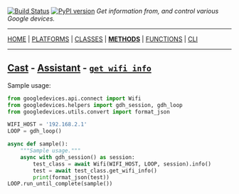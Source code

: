 [![Build Status][travis_status]][travis] [![PyPI version][pypi_badge]][pypi] _Get information from, and control various Google devices._

***

[HOME][home] | [PLATFORMS][platforms] | [CLASSES][classes] | [**METHODS**][methods] | [FUNCTIONS][functions] | [CLI][cli]

***

## [Cast](https://ludeeus.github.io/googledevices/platforms#wifi) - [Assistant](https://ludeeus.github.io/googledevices/classes/wifi/info) - [`get_wifi_info`](https://ludeeus.github.io/googledevices/methods/wifi/info/get_wifi_info)

Sample usage:

```python
from googledevices.api.connect import Wifi
from googledevices.helpers import gdh_session, gdh_loop
from googledevices.utils.convert import format_json

WIFI_HOST = '192.168.2.1'
LOOP = gdh_loop()

async def sample():
    """Sample usage."""
    async with gdh_session() as session:
        test_class = await Wifi(WIFI_HOST, LOOP, session).info()
        test = await test_class.get_wifi_info()
        print(format_json(test))
LOOP.run_until_complete(sample())
```

<!-- menu -->
[travis]: https://travis-ci.com/ludeeus/googledevices
[travis_status]: https://travis-ci.com/ludeeus/googledevices.svg?branch=master
[pypi]:https://pypi.org/project/googledevices/
[pypi_badge]: https://badge.fury.io/py/googledevices.svg
[home]: https://ludeeus.github.io/googledevices
[platforms]: https://ludeeus.github.io/googledevices/platforms
[classes]: https://ludeeus.github.io/googledevices/classes
[methods]: https://ludeeus.github.io/googledevices/methods
[functions]: https://ludeeus.github.io/googledevices/functions
[cli]: https://ludeeus.github.io/googledevices/cli